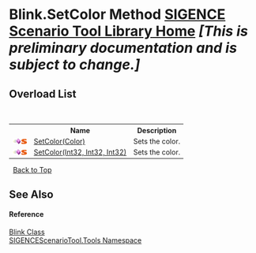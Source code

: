 # Blink.SetColor Method <a href="https://github.com/ObiWanLansi/SIGENCE-Scenario-Tool">SIGENCE Scenario Tool Library Home</a> _**\[This is preliminary documentation and is subject to change.\]**_


## Overload List
&nbsp;<table><tr><th></th><th>Name</th><th>Description</th></tr><tr><td>![Public method](media/pubmethod.gif "Public method")![Static member](media/static.gif "Static member")</td><td><a href="f6d2ce3c-3c01-f23b-9324-6a1019b58bfd.md">SetColor(Color)</a></td><td>
Sets the color.</td></tr><tr><td>![Public method](media/pubmethod.gif "Public method")![Static member](media/static.gif "Static member")</td><td><a href="b1970b01-570f-d996-2bca-1d98608cfb80.md">SetColor(Int32, Int32, Int32)</a></td><td>
Sets the color.</td></tr></table>&nbsp;
<a href="#blink.setcolor-method">Back to Top</a>

## See Also


#### Reference
<a href="fb5fc065-f60c-814c-0f29-c42e943d6c4e.md">Blink Class</a><br /><a href="ed07aae6-c2f9-b6d8-effe-51b38a92d007.md">SIGENCEScenarioTool.Tools Namespace</a><br />